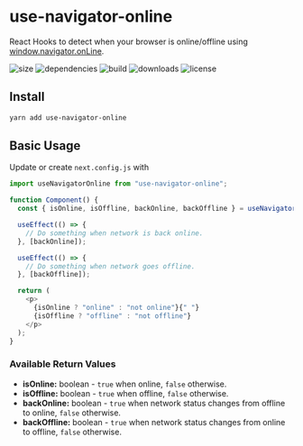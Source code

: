 # use-navigator-online

React Hooks to detect when your browser is online/offline using
[window.navigator.onLine](https://developer.mozilla.org/en-US/docs/Web/API/NavigatorOnLine/onLine).

![size](https://img.shields.io/bundlephobia/minzip/use-navigator-online.svg) ![dependencies](https://img.shields.io/david/cansin/use-navigator-online.svg) ![build](https://img.shields.io/travis/com/cansin/use-navigator-online) ![downloads](https://img.shields.io/npm/dt/use-navigator-online) ![license](https://img.shields.io/npm/l/use-navigator-online.svg)

## Install

```bash
yarn add use-navigator-online
```

## Basic Usage

Update or create `next.config.js` with

```js
import useNavigatorOnline from "use-navigator-online";

function Component() {
  const { isOnline, isOffline, backOnline, backOffline } = useNavigatorOnline();

  useEffect(() => {
    // Do something when network is back online.
  }, [backOnline]);

  useEffect(() => {
    // Do something when network goes offline.
  }, [backOffline]);

  return (
    <p>
      {isOnline ? "online" : "not online"}{" "}
      {isOffline ? "offline" : "not offline"}
    </p>
  );
}
```

### Available Return Values

- **isOnline:** boolean - `true` when online, `false` otherwise.
- **isOffline:** boolean - `true` when offline, `false` otherwise.
- **backOnline:** boolean - `true` when network status changes from offline to online,
  `false` otherwise.
- **backOffline:** boolean - `true` when network status changes from online to offline,
  `false` otherwise.
